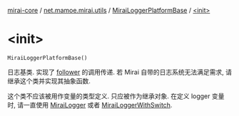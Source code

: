 [mirai-core](../../index.md) / [net.mamoe.mirai.utils](../index.md) / [MiraiLoggerPlatformBase](index.md) / [&lt;init&gt;](./-init-.md)

# &lt;init&gt;

`MiraiLoggerPlatformBase()`

日志基类. 实现了 [follower](follower.md) 的调用传递.
若 Mirai 自带的日志系统无法满足需求, 请继承这个类并实现其抽象函数.

这个类不应该被用作变量的类型定义. 只应被作为继承对象.
在定义 logger 变量时, 请一直使用 [MiraiLogger](../-mirai-logger/index.md) 或者 [MiraiLoggerWithSwitch](../-mirai-logger-with-switch/index.md).

